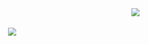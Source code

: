 <img align="right" src="https://visitor-badge.laobi.icu/badge?page_id=Jodeley.Jodeley" />

<h1 align="center">
  <img src="https://readme-typing-svg.herokuapp.com/?
font=Righteous&size=36&center=true&vCenter=true&width=500&height=70&duration=4000&lines=Hello+There!+👋💜;I'm+Jodeley+Claro!;" />
</h1>
